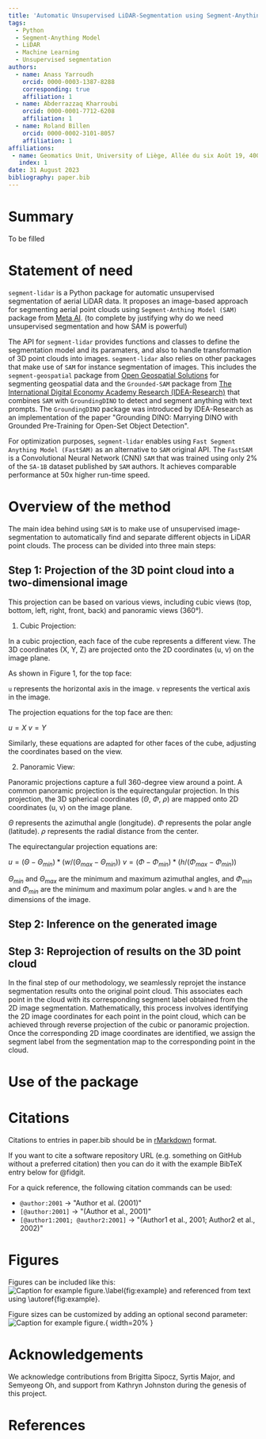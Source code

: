 ```yaml
---
title: 'Automatic Unsupervised LiDAR-Segmentation using Segment-Anything Model'
tags:
  - Python
  - Segment-Anything Model
  - LiDAR
  - Machine Learning
  - Unsupervised segmentation
authors:
  - name: Anass Yarroudh
    orcid: 0000-0003-1387-8288
    corresponding: true
    affiliation: 1
  - name: Abderrazzaq Kharroubi
    orcid: 0000-0001-7712-6208
    affiliation: 1
  - name: Roland Billen
    orcid: 0000-0002-3101-8057
    affiliation: 1
affiliations:
 - name: Geomatics Unit, University of Liège, Allée du six Août 19, 4000 Liège, Belgium
   index: 1
date: 31 August 2023
bibliography: paper.bib
---
```


# Summary

To be filled

# Statement of need

`segment-lidar` is a Python package for automatic unsupervised segmentation of aerial LiDAR data. It proposes an image-based approach for segmenting aerial point clouds using `Segment-Anthing Model (SAM)` package from [Meta AI](https://github.com/facebookresearch). (to complete by justifying why do we need unsupervised segmentation and how SAM is powerful)

The API for `segment-lidar` provides functions and classes to define the segmentation model and its paramaters, and also to handle transformation of 3D point clouds into images. `segment-lidar` also relies on other packages that make use of `SAM` for instance segmentation of images. This includes the `segment-geospatial` package from [Open Geospatial Solutions](https://github.com/opengeos) for segmenting geospatial data and the `Grounded-SAM` package from [The International Digital Economy Academy Research (IDEA-Research)](https://github.com/IDEA-Research) that combines `SAM` with `GroundingDINO` to detect and segment anything with text prompts. The `GroundingDINO` package was introduced by IDEA-Research as an implementation of the paper "Grounding DINO: Marrying DINO with Grounded Pre-Training for Open-Set Object Detection".

For optimization purposes, `segment-lidar` enables using `Fast Segment Anything Model (FastSAM)` as an alternative to `SAM` original API. The `FastSAM` is a Convolutional Neural Network (CNN) `SAM` that was trained using only 2% of the `SA-1B` dataset published by `SAM` authors. It achieves comparable performance at 50x higher run-time speed.


# Overview of the method

The main idea behind using `SAM` is to make use of unsupervised image-segmentation to automatically find and separate different objects in LiDAR point clouds. The process can be divided into three main steps:

## Step 1: Projection of the 3D point cloud into a two-dimensional image

This projection can be based on various views, including cubic views (top, bottom, left, right, front, back) and panoramic views (360°).

1. Cubic Projection:

In a cubic projection, each face of the cube represents a different view. The 3D coordinates (X, Y, Z) are projected onto the 2D coordinates (u, v) on the image plane.

As shown in Figure 1, for the top face:

`u` represents the horizontal axis in the image.
`v` represents the vertical axis in the image.

The projection equations for the top face are then:

$u = X$
$v = Y$

Similarly, these equations are adapted for other faces of the cube, adjusting the coordinates based on the view.

2. Panoramic View:

Panoramic projections capture a full 360-degree view around a point. A common panoramic projection is the equirectangular projection. In this projection, the 3D spherical coordinates ($\Theta$, $\Phi$, $\rho$) are mapped onto 2D coordinates (u, v) on the image plane.

$\Theta$ represents the azimuthal angle (longitude).
$\Phi$ represents the polar angle (latitude).
$\rho$ represents the radial distance from the center.

The equirectangular projection equations are:

$u = (\Theta - \Theta_{min}) * (w / (\Theta_{max} - \Theta_{min}))$
$v = (\Phi - \Phi_{min}) * (h / (\Phi_{max} - \Phi_{min}))$

$\Theta_{min}$ and $\Theta_{max}$ are the minimum and maximum azimuthal angles, and $\Phi_{min}$ and $\Phi_{min}$ are the minimum and maximum polar angles. `w` and `h` are the dimensions of the image.

## Step 2: Inference on the generated image



## Step 3: Reprojection of results on the 3D point cloud

In the final step of our methodology, we seamlessly reprojet the instance segmentation results onto the original point cloud. This associates each point in the cloud with its corresponding segment label obtained from the 2D image segmentation. Mathematically, this process involves identifying the 2D image coordinates for each point in the point cloud, which can be achieved through reverse projection of the cubic or panoramic projection. Once the corresponding 2D image coordinates are identified, we assign the segment label from the segmentation map to the corresponding point in the cloud.

# Use of the package


# Citations

Citations to entries in paper.bib should be in
[rMarkdown](http://rmarkdown.rstudio.com/authoring_bibliographies_and_citations.html)
format.

If you want to cite a software repository URL (e.g. something on GitHub without a preferred
citation) then you can do it with the example BibTeX entry below for @fidgit.

For a quick reference, the following citation commands can be used:
- `@author:2001`  ->  "Author et al. (2001)"
- `[@author:2001]` -> "(Author et al., 2001)"
- `[@author1:2001; @author2:2001]` -> "(Author1 et al., 2001; Author2 et al., 2002)"

# Figures

Figures can be included like this:
![Caption for example figure.\label{fig:example}](figure.png)
and referenced from text using \autoref{fig:example}.

Figure sizes can be customized by adding an optional second parameter:
![Caption for example figure.](figure.png){ width=20% }

# Acknowledgements

We acknowledge contributions from Brigitta Sipocz, Syrtis Major, and Semyeong
Oh, and support from Kathryn Johnston during the genesis of this project.

# References